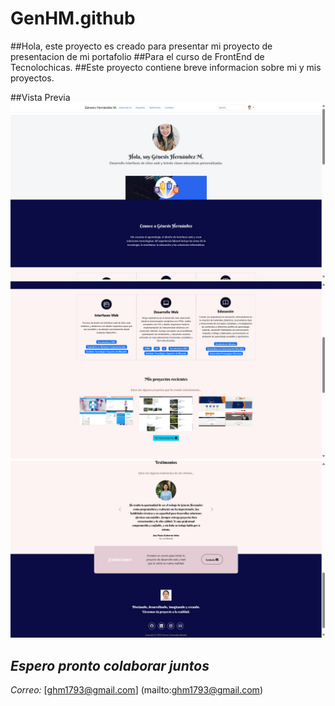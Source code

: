 # GenHM.github
##Hola, este proyecto es creado para presentar mi proyecto de presentacion de mi portafolio
##Para el curso de FrontEnd de Tecnolochicas.
##Este proyecto contiene breve informacion sobre mi y mis proyectos.

##Vista Previa
![Proyecto](assets/11.jpg)
![Proyecto](assets/12.jpg)
![Proyecto](assets/13.jpg)
## *Espero pronto colaborar juntos*
*Correo:* [ghm1793@gmail.com]
(mailto:ghm1793@gmail.com)
